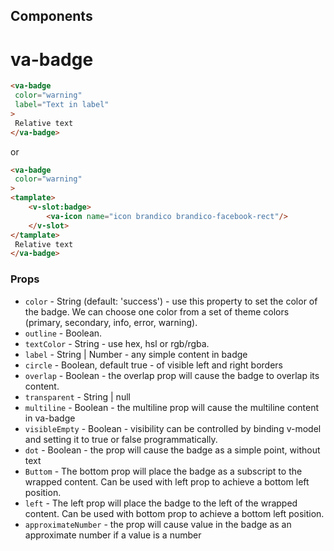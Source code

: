 ## Components


# va-badge

```html
<va-badge
 color="warning"
 label="Text in label"
>
 Relative text
</va-badge>
```

or

```html
<va-badge
 color="warning"
>
<tamplate>
    <v-slot:badge>
        <va-icon name="icon brandico brandico-facebook-rect"/>
    </v-slot>
</tamplate>   
 Relative text
</va-badge>
```



### Props
* `color` - String (default: 'success') - use this property to set the color of the badge. We can choose one color from a set of theme colors (primary, secondary, info, error, warning).
* `outline` - Boolean.
* `textColor` - String - use hex, hsl or rgb/rgba.
* `label` - String | Number - any simple content in badge 
* `circle` - Boolean, default true - of visible left and right borders 
* `overlap` - Boolean - the overlap prop will cause the badge to overlap its content.
* `transparent` - String | null 
* `multiline` - Boolean - the multiline prop will cause the multiline content in va-badge
* `visibleEmpty` - Boolean - visibility can be controlled by binding v-model and setting it to true or false programmatically.
* `dot` - Boolean - the prop will cause the badge as a simple point, without text
* `Buttom` - The bottom prop will place the badge as a subscript to the wrapped content. Can be used with left prop to achieve a bottom left position.
* `left` - The left prop will place the badge to the left of the wrapped content. Can be used with bottom prop to achieve a bottom left position.
* `approximateNumber` - the prop will cause value in the badge as an approximate number if a value is a number
           

          

